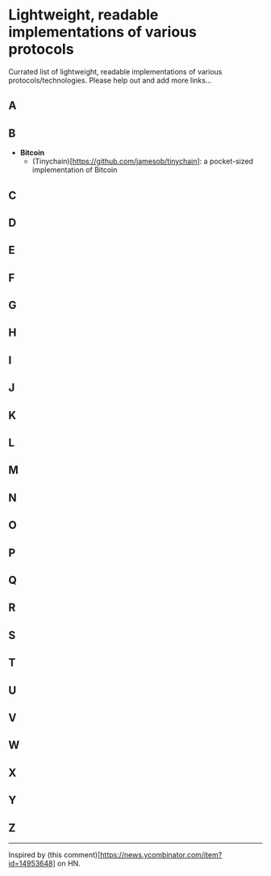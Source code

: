 # Lightweight, readable implementations of various protocols

Currated list of lightweight, readable implementations of various protocols/technologies. Please help out and add more links...

## A

## B
- **Bitcoin** 
  - (Tinychain)[https://github.com/jamesob/tinychain]: a pocket-sized implementation of Bitcoin

## C

## D

## E

## F

## G

## H

## I

## J

## K

## L

## M

## N

## O

## P

## Q

## R

## S

## T

## U

## V

## W

## X

## Y

## Z

----

Inspired by (this comment)[https://news.ycombinator.com/item?id=14953648] on HN.
